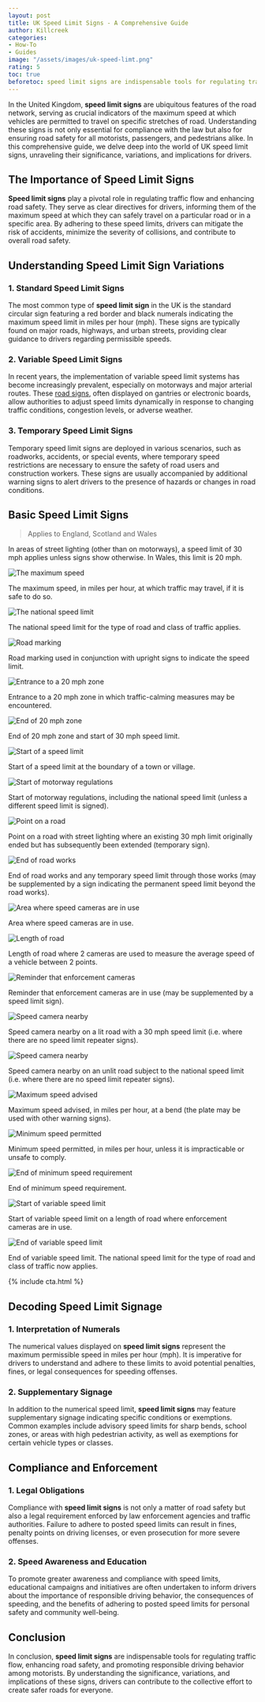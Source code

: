 ```yaml
---
layout: post
title: UK Speed Limit Signs - A Comprehensive Guide
author: Killcreek
categories:
- How-To
- Guides
image: "/assets/images/uk-speed-limt.png"
rating: 5
toc: true
beforetoc: speed limit signs are indispensable tools for regulating traffic flow, enhancing road safety, and promoting responsible driving behavior among motorists. By understanding the significance, variations, and implications of these signs, drivers can contribute to the collective effort to create safer roads for everyone
---
```




In the United Kingdom, **speed limit signs** are ubiquitous features of the road network, serving as crucial indicators of the maximum speed at which vehicles are permitted to travel on specific stretches of road. Understanding these signs is not only essential for compliance with the law but also for ensuring road safety for all motorists, passengers, and pedestrians alike. In this comprehensive guide, we delve deep into the world of UK speed limit signs, unraveling their significance, variations, and implications for drivers.

## The Importance of Speed Limit Signs

**Speed limit signs** play a pivotal role in regulating traffic flow and enhancing road safety. They serve as clear directives for drivers, informing them of the maximum speed at which they can safely travel on a particular road or in a specific area. By adhering to these speed limits, drivers can mitigate the risk of accidents, minimize the severity of collisions, and contribute to overall road safety.

## Understanding Speed Limit Sign Variations

### 1. Standard Speed Limit Signs

The most common type of **speed limit sign** in the UK is the standard circular sign featuring a red border and black numerals indicating the maximum speed limit in miles per hour (mph). These signs are typically found on major roads, highways, and urban streets, providing clear guidance to drivers regarding permissible speeds.

### 2. Variable Speed Limit Signs

In recent years, the implementation of variable speed limit systems has become increasingly prevalent, especially on motorways and major arterial routes. These [road signs](/test), often displayed on gantries or electronic boards, allow authorities to adjust speed limits dynamically in response to changing traffic conditions, congestion levels, or adverse weather.

### 3. Temporary Speed Limit Signs

Temporary speed limit signs are deployed in various scenarios, such as roadworks, accidents, or special events, where temporary speed restrictions are necessary to ensure the safety of road users and construction workers. These signs are usually accompanied by additional warning signs to alert drivers to the presence of hazards or changes in road conditions.


## Basic Speed Limit Signs


> Applies to England, Scotland and Wales

In areas of street lighting (other than on motorways), a speed limit of 30 mph applies unless signs show otherwise. In Wales, this limit is 20 mph.


<div class="container mt-4">
  <div class="row">
    <div class="col-md-6">
      <div class="card">
        <img src="/assets/images/40-mph.svg" class="card-img-top" alt="The maximum speed">
        <div class="card-body">
          <p class="card-text">The maximum speed, in miles per hour, at which traffic may travel, if it is safe to do so.</p>
        </div>
      </div>
    </div>
    <div class="col-md-6">
      <div class="card">
        <img src="/assets/images/national-speed-limit.svg" class="card-img-top" alt="The national speed limit">
        <div class="card-body">
          <p class="card-text">The national speed limit for the type of road and class of traffic applies.</p>
        </div>
      </div>
    </div>
    <div class="col-md-6">
      <div class="card">
        <img src="/assets/images/40-mph-road-marking.svg" class="card-img-top" alt="Road marking">
        <div class="card-body">
          <p class="card-text">Road marking used in conjunction with upright signs to indicate the speed limit.</p>
        </div>
      </div>
    </div>
    <div class="col-md-6">
      <div class="card">
        <img src="/assets/images/20-mph-zone.svg" class="card-img-top" alt="Entrance to a 20 mph zone">
        <div class="card-body">
          <p class="card-text">Entrance to a 20 mph zone in which traffic-calming measures may be encountered.</p>
        </div>
      </div>
    </div>
    <div class="col-md-6">
      <div class="card">
        <img src="/assets/images/30-mph-zone.svg" class="card-img-top" alt="End of 20 mph zone">
        <div class="card-body">
          <p class="card-text">End of 20 mph zone and start of 30 mph speed limit.</p>
        </div>
      </div>
    </div>
    <div class="col-md-6">
      <div class="card">
        <img src="/assets/images/village-speed-limit.svg" class="card-img-top" alt="Start of a speed limit">
        <div class="card-body">
          <p class="card-text">Start of a speed limit at the boundary of a town or village.</p>
        </div>
      </div>
    </div>
    <div class="col-md-6">
      <div class="card">
        <img src="/assets/images/start-of-motorway.svg" class="card-img-top" alt="Start of motorway regulations">
        <div class="card-body">
          <p class="card-text">Start of motorway regulations, including the national speed limit (unless a different speed limit is signed).</p>
        </div>
      </div>
    </div>
    <div class="col-md-6">
      <div class="card">
        <img src="/assets/images/new-30-mph.svg" class="card-img-top" alt="Point on a road">
        <div class="card-body">
          <p class="card-text">Point on a road with street lighting where an existing 30 mph limit originally ended but has subsequently been extended (temporary sign).</p>
        </div>
      </div>
    </div>
    <div class="col-md-6">
      <div class="card">
        <img src="/assets/images/road-works.svg" class="card-img-top" alt="End of road works">
        <div class="card-body">
          <p class="card-text">End of road works and any temporary speed limit through those works (may be supplemented by a sign indicating the permanent speed limit beyond the road works).</p>
        </div>
      </div>
    </div>
    <div class="col-md-6">
      <div class="card">
        <img src="/assets/images/speed-camera.svg" class="card-img-top" alt="Area where speed cameras are in use">
        <div class="card-body">
          <p class="card-text">Area where speed cameras are in use.</p>
        </div>
      </div>
    </div>
    <div class="col-md-6">
      <div class="card">
        <img src="/assets/images/average-speed-check.svg" class="card-img-top" alt="Length of road">
        <div class="card-body">
          <p class="card-text">Length of road where 2 cameras are used to measure the average speed of a vehicle between 2 points.</p>
        </div>
      </div>
    </div>
    <div class="col-md-6">
      <div class="card">
        <img src="/assets/images/enforcement-camera.svg" class="card-img-top" alt="Reminder that enforcement cameras">
        <div class="card-body">
          <p class="card-text">Reminder that enforcement cameras are in use (may be supplemented by a speed limit sign).</p>
        </div>
      </div>
    </div>
    <div class="col-md-6">
      <div class="card">
        <img src="/assets/images/speed-camera-30-mph.svg" class="card-img-top" alt="Speed camera nearby">
        <div class="card-body">
          <p class="card-text">Speed camera nearby on a lit road with a 30 mph speed limit (i.e. where there are no speed limit repeater signs).</p>
        </div>
      </div>
    </div>
    <div class="col-md-6">
      <div class="card">
        <img src="/assets/images/speed-camera-national-speed-limit.svg" class="card-img-top" alt="Speed camera nearby">
        <div class="card-body">
          <p class="card-text">Speed camera nearby on an unlit road subject to the national speed limit (i.e. where there are no speed limit repeater signs).</p>
        </div>
      </div>
    </div>
    <div class="col-md-6">
      <div class="card">
        <img src="/assets/images/max-speed-30-mph.svg" class="card-img-top" alt="Maximum speed advised">
        <div class="card-body">
          <p class="card-text">Maximum speed advised, in miles per hour, at a bend (the plate may be used with other warning signs).</p>
        </div>
      </div>
    </div>
    <div class="col-md-6">
      <div class="card">
        <img src="/assets/images/min-30-mph.svg" class="card-img-top" alt="Minimum speed permitted">
        <div class="card-body">
          <p class="card-text">Minimum speed permitted, in miles per hour, unless it is impracticable or unsafe to comply.</p>
        </div>
      </div>
    </div>
    <div class="col-md-6">
      <div class="card">
        <img src="/assets/images/end-of-min-30-mph.svg" class="card-img-top" alt="End of minimum speed requirement">
        <div class="card-body">
          <p class="card-text">End of minimum speed requirement.</p>
        </div>
      </div>
    </div>
    <div class="col-md-6">
      <div class="card">
        <img src="/assets/images/variable-speed.svg" class="card-img-top" alt="Start of variable speed limit">
        <div class="card-body">
          <p class="card-text">Start of variable speed limit on a length of road where enforcement cameras are in use.</p>
        </div>
      </div>
    </div>
    <div class="col-md-6">
      <div class="card">
        <img src="/assets/images/end-of-variable-speed.svg" class="card-img-top" alt="End of variable speed limit">
        <div class="card-body">
          <p class="card-text">End of variable speed limit. The national speed limit for the type of road and class of traffic now applies.</p>
        </div>
      </div>
    </div>
  </div>
</div>

<!-- _includes/cta.html -->

{% include cta.html %}


## Decoding Speed Limit Signage

### 1. Interpretation of Numerals

The numerical values displayed on **speed limit signs** represent the maximum permissible speed in miles per hour (mph). It is imperative for drivers to understand and adhere to these limits to avoid potential penalties, fines, or legal consequences for speeding offenses.

### 2. Supplementary Signage

In addition to the numerical speed limit, **speed limit signs** may feature supplementary signage indicating specific conditions or exemptions. Common examples include advisory speed limits for sharp bends, school zones, or areas with high pedestrian activity, as well as exemptions for certain vehicle types or classes.

## Compliance and Enforcement

### 1. Legal Obligations

Compliance with **speed limit signs** is not only a matter of road safety but also a legal requirement enforced by law enforcement agencies and traffic authorities. Failure to adhere to posted speed limits can result in fines, penalty points on driving licenses, or even prosecution for more severe offenses.

### 2. Speed Awareness and Education

To promote greater awareness and compliance with speed limits, educational campaigns and initiatives are often undertaken to inform drivers about the importance of responsible driving behavior, the consequences of speeding, and the benefits of adhering to posted speed limits for personal safety and community well-being.

## Conclusion

In conclusion, **speed limit signs** are indispensable tools for regulating traffic flow, enhancing road safety, and promoting responsible driving behavior among motorists. By understanding the significance, variations, and implications of these signs, drivers can contribute to the collective effort to create safer roads for everyone.